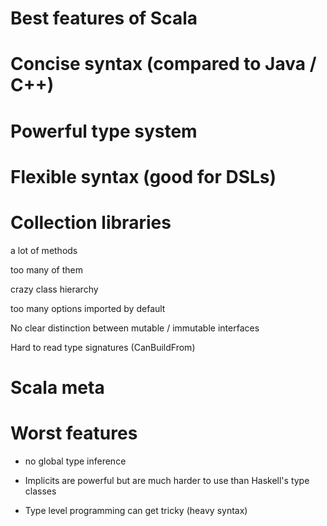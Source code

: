 # Best features of Scala

# Concise syntax (compared to Java / C++)
# Powerful type system
# Flexible syntax (good for DSLs)
# Collection libraries
a lot of methods

too many of them

crazy class hierarchy

too many options imported by default

No clear distinction between mutable / immutable interfaces

Hard to read type signatures (CanBuildFrom)

# Scala meta

# Worst features

* no global type inference
* Implicits are powerful but are much harder to use than
Haskell's type classes

* Type level programming can get tricky
(heavy syntax)
